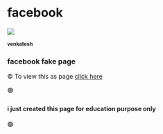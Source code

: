 # facebook
<img src="https://i.ibb.co/6PZs1m1/IMG-20210714-155208.jpg"></img> 
```
𝐯𝐞𝐧𝐤𝐚𝐭𝐞𝐬𝐡
```
### facebook fake  page
©️ To view this as page [click here](https://hockkk.000webhostapp.com/) 


🟢<h4>i just created this page for education purpose only </h4>🟢

